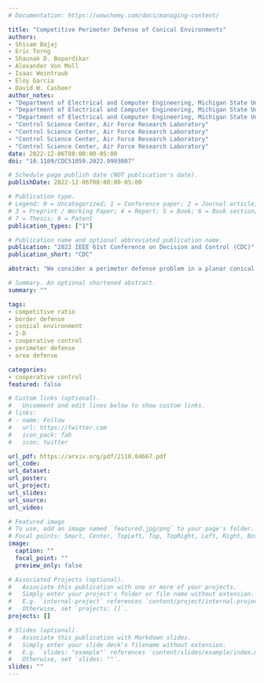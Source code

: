 ```yaml
---
# Documentation: https://wowchemy.com/docs/managing-content/

title: "Competitive Perimeter Defense of Conical Environments"
authors:
- Shivam Bajaj
- Eric Torng
- Shaunak D. Bopardikar
- Alexander Von Moll
- Isaac Weintraub
- Eloy Garcia
- David W. Casbeer
author_notes:
- "Department of Electrical and Computer Engineering, Michigan State University"
- "Department of Electrical and Computer Engineering, Michigan State University"
- "Department of Electrical and Computer Engineering, Michigan State University"
- "Control Science Center, Air Force Research Laboratory"
- "Control Science Center, Air Force Research Laboratory"
- "Control Science Center, Air Force Research Laboratory"
- "Control Science Center, Air Force Research Laboratory"
date: 2022-12-06T08:00:00-05:00
doi: "10.1109/CDC51059.2022.9993007"

# Schedule page publish date (NOT publication's date).
publishDate: 2022-12-06T08:00:00-05:00

# Publication type.
# Legend: 0 = Uncategorized; 1 = Conference paper; 2 = Journal article;
# 3 = Preprint / Working Paper; 4 = Report; 5 = Book; 6 = Book section;
# 7 = Thesis; 8 = Patent
publication_types: ["1"]

# Publication name and optional abbreviated publication name.
publication: "2022 IEEE 61st Conference on Decision and Control (CDC)"
publication_short: "CDC"

abstract: "We consider a perimeter defense problem in a planar conical environment in which a single vehicle, having a finite capture radius, aims to defend a concentric perimeter from mobile intruders. The intruders are arbitrarily released at the circumference of the environment and move radially toward the perimeter with fixed speed. We present a competitive analysis approach to this problem by measuring the performance of multiple online algorithms for the vehicle against arbitrary inputs, relative to an optimal offline algorithm that has access to all future inputs. In particular, we first establish a necessary condition on the parameter space to guarantee finite competitiveness of any algorithm, and then characterize a parameter regime in which the competitive ratio is guaranteed to be at least 2 for any algorithm. We then design and analyze three online algorithms and characterize parameter regimes for which they have finite competitive ratios. Specifically, our first two algorithms are provably 1, and 2-competitive, respectively, whereas our third algorithm exhibits a finite competitive ratio that depends on the problem parameters. Finally, we provide numerous parameter space plots providing insights into the relative performance of our algorithms."

# Summary. An optional shortened abstract.
summary: ""

tags:
- competitive ratio
- border defense
- conical environment
- 2-D
- cooperative control
- perimeter defense
- area defense

categories:
- cooperative control
featured: false

# Custom links (optional).
#   Uncomment and edit lines below to show custom links.
# links:
# - name: Follow
#   url: https://twitter.com
#   icon_pack: fab
#   icon: twitter

url_pdf: https://arxiv.org/pdf/2110.04667.pdf
url_code:
url_dataset:
url_poster:
url_project:
url_slides:
url_source:
url_video:

# Featured image
# To use, add an image named `featured.jpg/png` to your page's folder. 
# Focal points: Smart, Center, TopLeft, Top, TopRight, Left, Right, BottomLeft, Bottom, BottomRight.
image:
  caption: ""
  focal_point: ""
  preview_only: false

# Associated Projects (optional).
#   Associate this publication with one or more of your projects.
#   Simply enter your project's folder or file name without extension.
#   E.g. `internal-project` references `content/project/internal-project/index.md`.
#   Otherwise, set `projects: []`.
projects: []

# Slides (optional).
#   Associate this publication with Markdown slides.
#   Simply enter your slide deck's filename without extension.
#   E.g. `slides: "example"` references `content/slides/example/index.md`.
#   Otherwise, set `slides: ""`.
slides: ""
---
```

